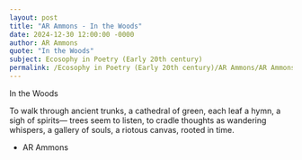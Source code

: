 ```yaml
---
layout: post
title: "AR Ammons - In the Woods"
date: 2024-12-30 12:00:00 -0000
author: AR Ammons
quote: "In the Woods"
subject: Ecosophy in Poetry (Early 20th century)
permalink: /Ecosophy in Poetry (Early 20th century)/AR Ammons/AR Ammons - In the Woods
---
```


In the Woods

To walk through ancient trunks,
a cathedral of green,
each leaf a hymn,
a sigh of spirits—
trees seem to listen,
to cradle thoughts
as wandering whispers,
a gallery of souls,
a riotous canvas,
rooted in time.

- AR Ammons
